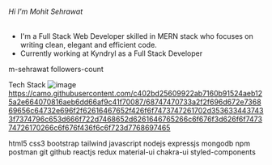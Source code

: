 ######               Hi  I'm Mohit Sehrawat

- I'm a Full Stack Web Developer skilled in MERN stack who focuses on writing clean, elegant and efficient code.
- Currently working at Kyndryl as a Full Stack Developer

m-sehrawat followers-count


Tech Stack
![image](https://github.com/dcyadav1619/dcyadav1619/assets/90493714/247783cd-576d-42ef-9db6-2e2d7d026572)
https://camo.githubusercontent.com/c402bd25609922ab7160b91524aeb125a2e664070816aeb6dd66af9c41f70087/68747470733a2f2f696d672e736869656c64732e696f2f62616467652f426f6f7473747261702d3536334437433f7374796c653d666f722d7468652d6261646765266c6f676f3d626f6f747374726170266c6f676f436f6c6f723d7768697465

html5 css3 bootstrap tailwind javascript nodejs expressjs mongodb npm postman git github reactjs redux material-ui chakra-ui styled-components
